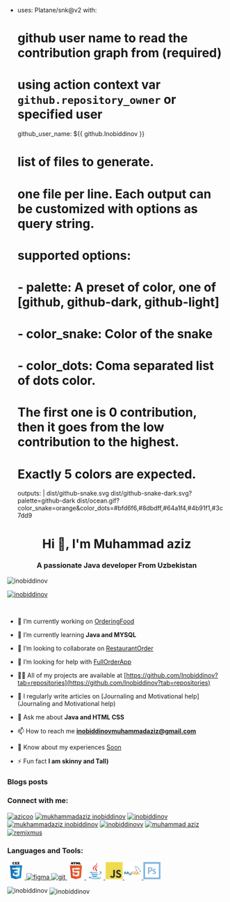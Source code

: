 
- uses: Platane/snk@v2
  with:
    # github user name to read the contribution graph from (**required**)
    # using action context var `github.repository_owner` or specified user
    github_user_name: ${{ github.Inobiddinov }}

    # list of files to generate.
    # one file per line. Each output can be customized with options as query string.
    #
    #  supported options:
    #  - palette:     A preset of color, one of [github, github-dark, github-light]
    #  - color_snake: Color of the snake
    #  - color_dots:  Coma separated list of dots color.
    #                 The first one is 0 contribution, then it goes from the low contribution to the highest.
    #                 Exactly 5 colors are expected.
    outputs: |
      dist/github-snake.svg
      dist/github-snake-dark.svg?palette=github-dark
      dist/ocean.gif?color_snake=orange&color_dots=#bfd6f6,#8dbdff,#64a1f4,#4b91f1,#3c7dd9
      
      
      


<h1 align="center">Hi 👋, I'm Muhammad aziz</h1>
<h3 align="center">A passionate Java developer From Uzbekistan</h3>

<p align="left"> <img src="https://komarev.com/ghpvc/?username=inobiddinov&label=Profile%20views&color=0e75b6&style=flat" alt="inobiddinov" /> </p>

<p align="left"> <a href="https://github.com/ryo-ma/github-profile-trophy"><img src="https://github-profile-trophy.vercel.app/?username=inobiddinov" alt="inobiddinov" /></a> </p>

<p align="left"> <a href="https://twitter.com/" target="blank"><img src="https://img.shields.io/twitter/follow/?logo=twitter&style=for-the-badge" alt="" /></a> </p>

- 🔭 I’m currently working on [OrderingFood](https://github.com/Inobiddinov/Java-Restaurant-Order-)

- 🌱 I’m currently learning **Java and MYSQL**

- 👯 I’m looking to collaborate on [RestaurantOrder](https://github.com/Inobiddinov/Java-Restaurant-Order-)

- 🤝 I’m looking for help with [FullOrderApp](https://github.com/Inobiddinov/Java-Restaurant-Order-)

- 👨‍💻 All of my projects are available at [https://github.com/Inobiddinov?tab=repositories](https://github.com/Inobiddinov?tab=repositories)

- 📝 I regularly write articles on [Journaling and Motivational help](Journaling and Motivational help)

- 💬 Ask me about **Java and HTML CSS**

- 📫 How to reach me **inobiddinovmuhammadaziz@gmail.com**

- 📄 Know about my experiences [Soon](Soon)

- ⚡ Fun fact **I am skinny and Tall)**

### Blogs posts
<!-- BLOG-POST-LIST:START -->
<!-- BLOG-POST-LIST:END -->

<h3 align="left">Connect with me:</h3>
<p align="left">
<a href="https://dev.to/azicoo" target="blank"><img align="center" src="https://raw.githubusercontent.com/rahuldkjain/github-profile-readme-generator/master/src/images/icons/Social/devto.svg" alt="azicoo" height="30" width="40" /></a>
<a href="https://linkedin.com/in/mukhammadaziz inobiddinov" target="blank"><img align="center" src="https://raw.githubusercontent.com/rahuldkjain/github-profile-readme-generator/master/src/images/icons/Social/linked-in-alt.svg" alt="mukhammadaziz inobiddinov" height="30" width="40" /></a>
<a href="https://codesandbox.com/inobiddinov" target="blank"><img align="center" src="https://raw.githubusercontent.com/rahuldkjain/github-profile-readme-generator/master/src/images/icons/Social/codesandbox.svg" alt="inobiddinov" height="30" width="40" /></a>
<a href="https://fb.com/mukhammadaziz inobiddinov" target="blank"><img align="center" src="https://raw.githubusercontent.com/rahuldkjain/github-profile-readme-generator/master/src/images/icons/Social/facebook.svg" alt="mukhammadaziz inobiddinov" height="30" width="40" /></a>
<a href="https://instagram.com/inobiddinovv" target="blank"><img align="center" src="https://raw.githubusercontent.com/rahuldkjain/github-profile-readme-generator/master/src/images/icons/Social/instagram.svg" alt="inobiddinovv" height="30" width="40" /></a>
<a href="https://medium.com/muhammad aziz" target="blank"><img align="center" src="https://raw.githubusercontent.com/rahuldkjain/github-profile-readme-generator/master/src/images/icons/Social/medium.svg" alt="muhammad aziz" height="30" width="40" /></a>
<a href="https://www.youtube.com/c/remixmus" target="blank"><img align="center" src="https://raw.githubusercontent.com/rahuldkjain/github-profile-readme-generator/master/src/images/icons/Social/youtube.svg" alt="remixmus" height="30" width="40" /></a>
</p>

<h3 align="left">Languages and Tools:</h3>
<p align="left"> <a href="https://www.w3schools.com/css/" target="_blank" rel="noreferrer"> <img src="https://raw.githubusercontent.com/devicons/devicon/master/icons/css3/css3-original-wordmark.svg" alt="css3" width="40" height="40"/> </a> <a href="https://www.figma.com/" target="_blank" rel="noreferrer"> <img src="https://www.vectorlogo.zone/logos/figma/figma-icon.svg" alt="figma" width="40" height="40"/> </a> <a href="https://git-scm.com/" target="_blank" rel="noreferrer"> <img src="https://www.vectorlogo.zone/logos/git-scm/git-scm-icon.svg" alt="git" width="40" height="40"/> </a> <a href="https://www.w3.org/html/" target="_blank" rel="noreferrer"> <img src="https://raw.githubusercontent.com/devicons/devicon/master/icons/html5/html5-original-wordmark.svg" alt="html5" width="40" height="40"/> </a> <a href="https://www.java.com" target="_blank" rel="noreferrer"> <img src="https://raw.githubusercontent.com/devicons/devicon/master/icons/java/java-original.svg" alt="java" width="40" height="40"/> </a> <a href="https://developer.mozilla.org/en-US/docs/Web/JavaScript" target="_blank" rel="noreferrer"> <img src="https://raw.githubusercontent.com/devicons/devicon/master/icons/javascript/javascript-original.svg" alt="javascript" width="40" height="40"/> </a> <a href="https://www.mysql.com/" target="_blank" rel="noreferrer"> <img src="https://raw.githubusercontent.com/devicons/devicon/master/icons/mysql/mysql-original-wordmark.svg" alt="mysql" width="40" height="40"/> </a> <a href="https://www.photoshop.com/en" target="_blank" rel="noreferrer"> <img src="https://raw.githubusercontent.com/devicons/devicon/master/icons/photoshop/photoshop-line.svg" alt="photoshop" width="40" height="40"/> </a> </p>

<p><img align="left" src="https://github-readme-stats.vercel.app/api/top-langs?username=inobiddinov&show_icons=true&locale=en&layout=compact" alt="inobiddinov" /></p>

<p>&nbsp;<img align="center" src="https://github-readme-stats.vercel.app/api?username=inobiddinov&show_icons=true&locale=en" alt="inobiddinov" /></p>



